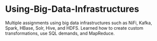 # Using-Big-Data-Infrastructures
Multiple assignments using big data infrastructures such as NiFi, Kafka, Spark, HBase, Solr, 
Hive, and HDFS. Learned how to create custom transformations, use SQL demands, and MapReduce.
